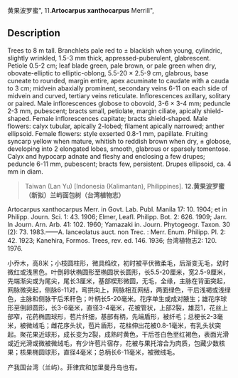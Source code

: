 黄果波罗蜜",
11.**Artocarpus xanthocarpus** Merrill",

## Description
Trees to 8 m tall. Branchlets pale red to ± blackish when young, cylindric, slightly wrinkled, 1.5-3 mm thick, appressed-puberulent, glabrescent. Petiole 0.5-2 cm; leaf blade green, pale brown, or pale green when dry, obovate-elliptic to elliptic-oblong, 5.5-20 × 2.5-9 cm, glabrous, base cuneate to rounded, margin entire, apex acuminate to caudate with a cauda to 3 cm; midvein abaxially prominent, secondary veins 6-11 on each side of midvein and curved, tertiary veins reticulate. Inflorescences axillary, solitary or paired. Male inflorescences globose to obovoid, 3-6 × 3-4 mm; peduncle 2-3 mm, pubescent; bracts small, petiolate, margin ciliate, apically shield-shaped. Female inflorescences capitate; bracts shield-shaped. Male flowers: calyx tubular, apically 2-lobed; filament apically narrowed; anther ellipsoid. Female flowers: style exserted 0.8-1 mm, papillate. Fruiting syncarp yellow when mature, whitish to reddish brown when dry, ± globose, developing into 2 elongated lobes, smooth, glabrous or sparsely tomentose. Calyx and hypocarp adnate and fleshy and enclosing a few drupes; peduncle 6-11 mm, pubescent; bracts few, persistent. Drupes ellipsoid, ca. 4 mm in diam.

> Taiwan (Lan Yu) [Indonesia (Kalimantan), Philippines].
**12.黄果波罗蜜（新拟）兰屿面包树（台湾植物志）**

Artocarpus xanthocarpus Merr. in Govt. Lab. Publ. Manila 17: 10. 1904; et in Philipp. Journ. Sci. 1: 43. 1906; Elmer, Leafl. Philipp. Bot. 2: 626. 1909; Jarr. In Journ. Arn. Arb. 41: 102. 1960; Yamazaki in. Journ. Phytogeogr. Taxon. 30 (2): 73. 1983.——A. lanceolatus auct. non Trec. : Merr. Enum. Philipp. Pl. 2: 42. 1923; Kanehira, Formos. Trees, rev. ed. 146. 1936; 台湾植物志2: 120. 1976.

小乔木，高8米；小枝圆柱形，微具绉纹，初时被平伏微柔毛，后渐变无毛，幼时微红或浅黑色。叶倒卵状椭圆形至椭圆状长圆形，长5.5-20厘米，宽2.5-9厘米，先端渐尖或为尾尖，尾长3厘米，基部楔形微圆，无毛，全缘，主脉在背面突起，网脉微突起，侧脉6-11对，弯拱向上，网脉相互网结，两面绿色，干后浅褐或浅绿色，主脉和侧脉干后禾秆色；叶柄长5-20毫米。花序单生或成对腋生；雄花序球形至倒卵圆形，长3-6毫米，直径3-4毫米，花被管状，上部2裂，雄蕊1，花丝上部窄，花药椭圆球形，苞片纤细，基部有柄，先端盾形，被纤毛；总梗长2-3毫米，被微绒毛；雌花序头状，苞片盾形，花柱伸出花被0.8-1毫米，有乳头状突起。聚花果近球形，成长变为2裂，成熟时黄色，干后苍白色至红褐色，表面光滑或近光滑或微被微绒毛，有少许苞片宿存，花被与果托溶合为肉质，包藏少数核果；核果椭圆球形，直径4毫米；总柄长6-11毫米，被微绒毛。

产我国台湾（兰屿）。菲律宾和加里曼丹岛也有。
